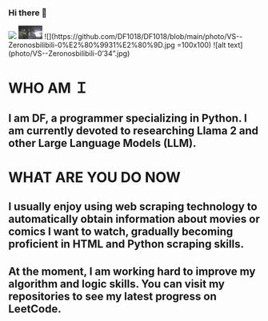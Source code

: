 ### Hi there 👋
<img src="https://github.com/favicon.ico" width="48">
<img src="https://github.com/DF1018/DF1018/blob/main/photo/VS--Zeronosbilibili-0%E2%80%9931%E2%80%9D.jpg" width="48">
![](https://github.com/DF1018/DF1018/blob/main/photo/VS--Zeronosbilibili-0%E2%80%9931%E2%80%9D.jpg =100x100)
![alt text](photo/VS--Zeronosbilibili-0’34”.jpg)

# WHO AM Ｉ

##  I am DF, a programmer specializing in Python. I am currently devoted to researching Llama 2 and other Large Language Models (LLM).

# WHAT ARE YOU DO NOW

## I usually enjoy using web scraping technology to automatically obtain information about movies or comics I want to watch, gradually becoming proficient in HTML and Python scraping skills.

## At the moment, I am working hard to improve my algorithm and logic skills. You can visit my repositories to see my latest progress on LeetCode.
